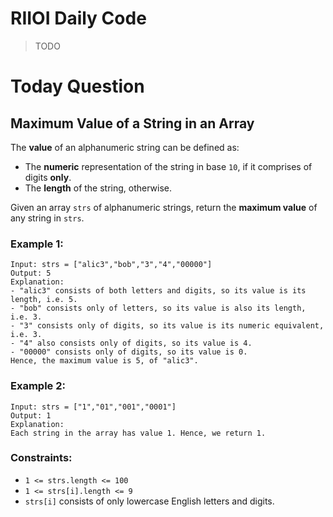 # RIIOI Daily Code

> TODO

# Today Question

## Maximum Value of a String in an Array

The **value** of an alphanumeric string can be defined as:

- The **numeric** representation of the string in base `10`, if it comprises of digits **only**.
- The **length** of the string, otherwise.

Given an array `strs` of alphanumeric strings, return the **maximum value** of any string in `strs`.

### Example 1:

```
Input: strs = ["alic3","bob","3","4","00000"]
Output: 5
Explanation: 
- "alic3" consists of both letters and digits, so its value is its length, i.e. 5.
- "bob" consists only of letters, so its value is also its length, i.e. 3.
- "3" consists only of digits, so its value is its numeric equivalent, i.e. 3.
- "4" also consists only of digits, so its value is 4.
- "00000" consists only of digits, so its value is 0.
Hence, the maximum value is 5, of "alic3".
```

### Example 2:

```
Input: strs = ["1","01","001","0001"]
Output: 1
Explanation: 
Each string in the array has value 1. Hence, we return 1.
```

### Constraints:

- `1 <= strs.length <= 100`
- `1 <= strs[i].length <= 9`
- `strs[i]` consists of only lowercase English letters and digits.

